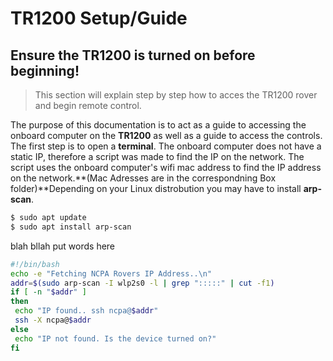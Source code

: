 # TR1200 Setup/Guide
## **Ensure the TR1200 is turned on before beginning!**
>This section will explain step by step how to acces the TR1200 rover and begin remote control.

The purpose of this documentation is to act as a guide to accessing the onboard computer on the **TR1200** as well as a guide to access the controls. The first step is to open a **terminal**. The onboard computer does not have a static IP, therefore a script was made to find the IP on the network. The script uses the onboard computer's wifi mac address to find the IP address on the network.**(Mac Adresses are in the correspondning Box folder)**Depending on your Linux distrobution you may have to install **arp-scan**.

```bash
$ sudo apt update
$ sudo apt install arp-scan
```


blah bllah put words here 


```bash
#!/bin/bash
echo -e "Fetching NCPA Rovers IP Address..\n"
addr=$(sudo arp-scan -I wlp2s0 -l | grep ":::::" | cut -f1)
if [ -n "$addr" ]
then
 echo "IP found.. ssh ncpa@$addr"
 ssh -X ncpa@$addr
else
 echo "IP not found. Is the device turned on?"
fi
```

